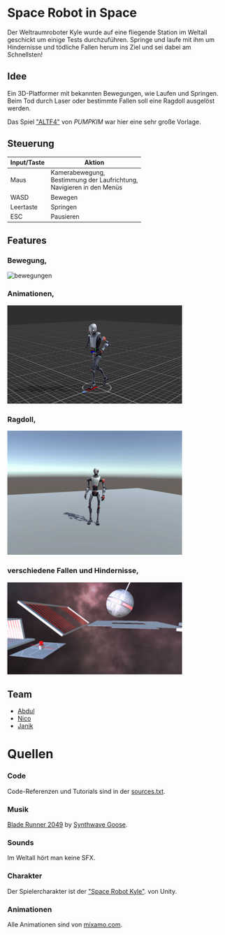 # Space Robot in Space
Der Weltraumroboter Kyle wurde auf eine fliegende Station im Weltall
geschickt um einige Tests durchzuführen. Springe und laufe mit ihm
um Hindernisse und tödliche Fallen herum ins Ziel und sei dabei
am Schnellsten!


## Idee
Ein 3D-Platformer mit bekannten Bewegungen, wie Laufen und Springen.
Beim Tod durch Laser oder bestimmte Fallen soll eine Ragdoll ausgelöst
werden.

Das Spiel
["ALTF4"](https://store.steampowered.com/app/1137460/ALTF4/)
von _PUMPKIM_ war hier eine sehr große Vorlage.


## Steuerung
| Input/Taste | Aktion                                                               |
|-------------|----------------------------------------------------------------------|
| Maus        | Kamerabewegung,<br/> Bestimmung der Laufrichtung,<br/> Navigieren in den Menüs |
| WASD        | Bewegen                                                              |
| Leertaste   | Springen                                                             |
| ESC         | Pausieren                                                            |

## Features

### Bewegung,

<img src="/Assets/readme_ressources/bewegung.gif" width="400" alt="bewegungen"/>

### Animationen,

<img src="/Assets/readme_ressources/animationen.gif" width="400" alt="animations"/>

### Ragdoll,

<img src="/Assets/readme_ressources/ragdoll.gif" width="400" alt="ragdoll"/>

### verschiedene Fallen und Hindernisse,

<img src="/Assets/readme_ressources/fallen.png" width="400" alt="fallen"/>

## Team
* [Abdul](https://github.com/abdool-bot/)
* [Nico](https://github.com/nico-mania)
* [Janik](https://github.com/kinasch)

# Quellen

### Code

Code-Referenzen und Tutorials sind in der [sources.txt](https://github.com/abdool-bot/Space-Robot-in-Space/blob/main/sources.txt).

### Musik

[Blade Runner 2049](https://synthwavegoose.bandcamp.com/track/blade-runner-2049)
by [Synthwave Goose](https://open.spotify.com/artist/3dUgtFhfvGyoAuvKaujtdV).


### Sounds

Im Weltall hört man keine SFX.

### Charakter

Der Spielercharakter ist der ["Space Robot Kyle"](https://assetstore.unity.com/packages/3d/characters/robots/space-robot-kyle-4696).
von Unity.

### Animationen

Alle Animationen sind von [mixamo.com](https://www.mixamo.com/#/).
